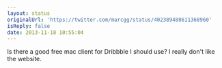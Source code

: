 ```yaml
---
layout: status
originalUrl: 'https://twitter.com/marcgg/status/402389488611368960'
isReply: false
date: 2013-11-18 10:55:04
---
```


Is there a good free mac client for Dribbble I should use? I really don't like the website.
